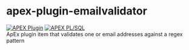 # apex-plugin-emailvalidator
[![APEX Plugin](https://cdn.rawgit.com/Dani3lSun/apex-github-badges/b7e95341/badges/apex-plugin-badge.svg)](<LINK>)
[![APEX PL/SQL](https://cdn.rawgit.com/Dani3lSun/apex-github-badges/6ed914a1/badges/apex-plsql-badge.svg)](<LINK>)<br>
ApEx plugin item that validates one or email addresses against a regex pattern
